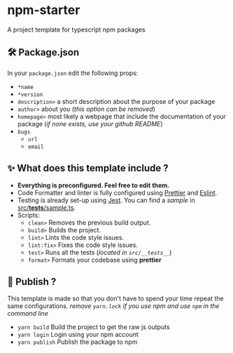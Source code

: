 # npm-starter

A project template for typescript npm packages

## 🛠 Package.json

In your `package.json` edit the following props:
- `*name`
- `*version`
- `description>` a short description about the purpose of your package
- `author>` about you (_this option can be removed_)
- `homepage>` most likely a webpage that include the documentation of your package (_if none exists, use your github README_)
- `bugs`
  - `url` 
  - `email`

## ✨ What does this template include ?

- **Everything is preconfigured. Feel free to edit them.**
- Code Formatter and linter is fully configured using [Prettier](https://prettier.io/) and [Eslint](https://eslint.org). 
- Testing is already set-up using [Jest](https://jestjs.io). You can find a _sample_ in [src/__tests__/sample.ts](https://github.com/YumeT023/npm-typescript-starter/blob/main/src/__tests__/sample.ts).
- Scripts:
  - `clean>` Removes the previous build output.
  - `build>` Builds the project.
  - `lint>` Lints the code style issues.
  - `lint:fix>` Fixes the code style issues.
  - `test>` Runs all the tests (_located in `src/__tests__`_)
  - `format>` Formats your codebase using **prettier**

## 📝 Publish ?

This template is made so that you don't have to spend your time repeat the same configurations.
_remove `yarn.lock` if you use npm and use `npm` in the command line_

- `yarn build` Build the project to get the raw js outputs
- `yarn login` Login using your npm account
- `yarn publish` Publish the package to npm
